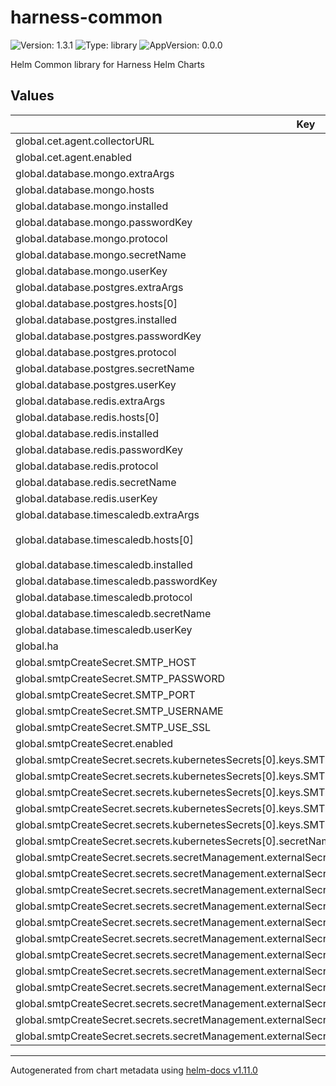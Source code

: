 # harness-common

![Version: 1.3.1](https://img.shields.io/badge/Version-1.3.1-informational?style=flat-square) ![Type: library](https://img.shields.io/badge/Type-library-informational?style=flat-square) ![AppVersion: 0.0.0](https://img.shields.io/badge/AppVersion-0.0.0-informational?style=flat-square)

Helm Common library for Harness Helm Charts

## Values

| Key | Type | Default | Description |
|-----|------|---------|-------------|
| global.cet.agent.collectorURL | string | `""` |  |
| global.cet.agent.enabled | bool | `false` |  |
| global.database.mongo.extraArgs | string | `""` |  |
| global.database.mongo.hosts | list | `[]` |  |
| global.database.mongo.installed | bool | `true` |  |
| global.database.mongo.passwordKey | string | `""` |  |
| global.database.mongo.protocol | string | `"mongodb"` |  |
| global.database.mongo.secretName | string | `""` |  |
| global.database.mongo.userKey | string | `""` |  |
| global.database.postgres.extraArgs | string | `""` |  |
| global.database.postgres.hosts[0] | string | `"postgres:5432"` |  |
| global.database.postgres.installed | bool | `true` |  |
| global.database.postgres.passwordKey | string | `""` |  |
| global.database.postgres.protocol | string | `"postgres"` |  |
| global.database.postgres.secretName | string | `""` |  |
| global.database.postgres.userKey | string | `""` |  |
| global.database.redis.extraArgs | string | `""` |  |
| global.database.redis.hosts[0] | string | `"redis:6379"` |  |
| global.database.redis.installed | bool | `true` |  |
| global.database.redis.passwordKey | string | `"password"` |  |
| global.database.redis.protocol | string | `"redis"` |  |
| global.database.redis.secretName | string | `"secret"` |  |
| global.database.redis.userKey | string | `"user"` |  |
| global.database.timescaledb.extraArgs | string | `""` |  |
| global.database.timescaledb.hosts[0] | string | `"timescaledb-single-chart:5432"` |  |
| global.database.timescaledb.installed | bool | `true` |  |
| global.database.timescaledb.passwordKey | string | `""` |  |
| global.database.timescaledb.protocol | string | `"jdbc:postgresql"` |  |
| global.database.timescaledb.secretName | string | `""` |  |
| global.database.timescaledb.userKey | string | `""` |  |
| global.ha | bool | `false` |  |
| global.smtpCreateSecret.SMTP_HOST | string | `""` |  |
| global.smtpCreateSecret.SMTP_PASSWORD | string | `""` |  |
| global.smtpCreateSecret.SMTP_PORT | string | `"465"` |  |
| global.smtpCreateSecret.SMTP_USERNAME | string | `""` |  |
| global.smtpCreateSecret.SMTP_USE_SSL | string | `"true"` |  |
| global.smtpCreateSecret.enabled | bool | `false` |  |
| global.smtpCreateSecret.secrets.kubernetesSecrets[0].keys.SMTP_HOST | string | `""` |  |
| global.smtpCreateSecret.secrets.kubernetesSecrets[0].keys.SMTP_PASSWORD" | string | `""` |  |
| global.smtpCreateSecret.secrets.kubernetesSecrets[0].keys.SMTP_PORT" | string | `""` |  |
| global.smtpCreateSecret.secrets.kubernetesSecrets[0].keys.SMTP_USERNAME | string | `""` |  |
| global.smtpCreateSecret.secrets.kubernetesSecrets[0].keys.SMTP_USE_SSL" | string | `""` |  |
| global.smtpCreateSecret.secrets.kubernetesSecrets[0].secretName | string | `""` |  |
| global.smtpCreateSecret.secrets.secretManagement.externalSecretsOperator[0].remoteKeys.SMTP_HOST.name | string | `""` |  |
| global.smtpCreateSecret.secrets.secretManagement.externalSecretsOperator[0].remoteKeys.SMTP_HOST.property | string | `""` |  |
| global.smtpCreateSecret.secrets.secretManagement.externalSecretsOperator[0].remoteKeys.SMTP_PASSWORD".name | string | `""` |  |
| global.smtpCreateSecret.secrets.secretManagement.externalSecretsOperator[0].remoteKeys.SMTP_PASSWORD".property | string | `""` |  |
| global.smtpCreateSecret.secrets.secretManagement.externalSecretsOperator[0].remoteKeys.SMTP_PORT".name | string | `""` |  |
| global.smtpCreateSecret.secrets.secretManagement.externalSecretsOperator[0].remoteKeys.SMTP_PORT".property | string | `""` |  |
| global.smtpCreateSecret.secrets.secretManagement.externalSecretsOperator[0].remoteKeys.SMTP_USERNAME.name | string | `""` |  |
| global.smtpCreateSecret.secrets.secretManagement.externalSecretsOperator[0].remoteKeys.SMTP_USERNAME.property | string | `""` |  |
| global.smtpCreateSecret.secrets.secretManagement.externalSecretsOperator[0].remoteKeys.SMTP_USE_SSL.name | string | `""` |  |
| global.smtpCreateSecret.secrets.secretManagement.externalSecretsOperator[0].remoteKeys.SMTP_USE_SSL.property | string | `""` |  |
| global.smtpCreateSecret.secrets.secretManagement.externalSecretsOperator[0].secretStore.kind | string | `""` |  |
| global.smtpCreateSecret.secrets.secretManagement.externalSecretsOperator[0].secretStore.name | string | `""` |  |

----------------------------------------------
Autogenerated from chart metadata using [helm-docs v1.11.0](https://github.com/norwoodj/helm-docs/releases/v1.11.0)
